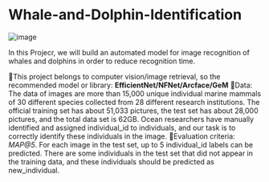 # Whale-and-Dolphin-Identification
![image](https://user-images.githubusercontent.com/69694512/204549502-a8476fb3-a2d4-4281-a128-7eba53786ed2.png)

In this Projecr, we will build an automated model for image recognition of whales and dolphins in order to reduce recognition time.

🎐This project belongs to computer vision/image retrieval, so the recommended model or library: **EfficientNet/NFNet/Arcface/GeM**
🎐Data: The data of images are more than 15,000 unique individual marine mammals of 30 different species collected from 28 different research institutions. The official training set has about 51,033 pictures, the test set has about 28,000 pictures, and the total data set is 62GB. Ocean researchers have manually identified and assigned individual_id to individuals, and our task is to correctly identify these individuals in the image.
🎐Evaluation criteria: *MAP@5*. For each image in the test set, up to 5 individual_id labels can be predicted. There are some individuals in the test set that did not appear in the training data, and these individuals should be predicted as new_individual.

